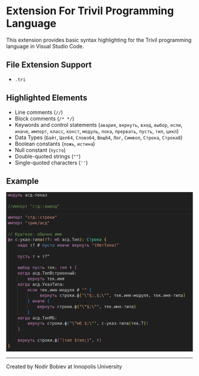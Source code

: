 # Extension For Trivil Programming Language


This extension provides basic syntax highlighting for the Trivil programming language in Visual Studio Code.

## File Extension Support

- `.tri`

## Highlighted Elements

- Line comments (`//`)
- Block comments (`/* */`)
- Keywords and control statements (`авария`, `вернуть`, `вход`, `выбор`, `если`, `иначе`, `импорт`, `класс`, `конст`, `модуль`, `пока`, `прервать`, `пусть`, `тип`, `цикл`)
- Data Types (`Байт`, `Цел64`, `Слово64`, `Вещ64`, `Лог`, `Символ`, `Строка`, `Строка8`)
- Boolean constants (`ложь`, `истина`)
- Null constant (`пусто`)
- Double-quoted strings (`""`)
- Single-quoted characters (`''`)

## Example
![Alt text](assets/images/image.png)


---

Created by Nodir Bobiev at Innopolis University
